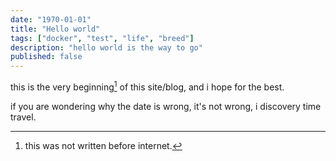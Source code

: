 ```yaml
---
date: "1970-01-01"
title: "Hello world"
tags: ["docker", "test", "life", "breed"]
description: "hello world is the way to go"
published: false
---
```


this is the very beginning[^1] of this site/blog, and i hope for the best.



























	


if you are wondering why the date is wrong, it's not wrong, i discovery time travel.

[^1]: this was not written before internet.
